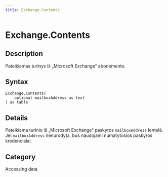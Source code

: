 ```yaml
---
title: Exchange.Contents
---
```


# Exchange.Contents


## Description

Pateikiamas turinys iš „Microsoft Exchange“ abonemento.


## Syntax

```powerquery
Exchange.Contents(
    optional mailboxAddress as text
) as table
```


## Details

Pateikiama turinio iš „Microsoft Exchange“ paskyros <code>mailboxAddress</code> lentelė. Jei <code>mailboxAddress</code> nenurodyta, bus naudojami numatytosios paskyros kredencialai.



## Category
Accessing data
